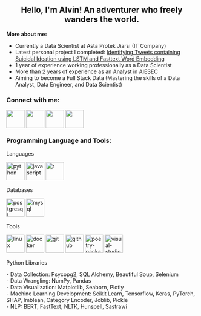<h2 align="center">
  Hello, I'm Alvin!
  An adventurer who freely wanders the world. <br>
</h2>

**More about me:**
- Currently a Data Scientist at Asta Protek Jiarsi (IT Company)
- Latest personal project I completed: [Identifying Tweets containing Suicidal Ideation using LSTM and Fasttext Word Embedding](https://github.com/apricitea/text-suicide-ideation-detection) 
- 1 year of experience working professionally as a Data Scientist
- More than 2 years of experience as an Analyst in AIESEC
- Aiming to become a Full Stack Data (Mastering the skills of a Data Analyst, Data Engineer, and Data Scientist)

<h3 align="left">
  Connect with me:
</h3>

<p align="left">
  <a href="mailto:alvincnataputra@gmail.com" target="blank"><img align="center" src="https://img.icons8.com/color/48/gmail-new.png" width="48" height="48"/></a>
  <a href="https://linkedin.com/in/alvincnataputra" target="blank"><img align="center" src="https://img.icons8.com/fluency/48/linkedin.png" width="48" height="48"/></a>
  <a href="https://www.instagram.com/apeirodonut" target="blank"><img align="center" src="https://img.icons8.com/fluency/48/instagram-new.png" width="48" height="48"/></a>
  <a href="https://apricitea.medium.com/" target="blank"><img align="center" src="https://img.icons8.com/ios-glyphs/48/medium-logo.png" width="48" height="48"/></a>
</p>

<h3 align="left">
  Programming Language and Tools:
</h3>

Languages
<p align="left">
  <img src="https://img.icons8.com/color/48/python--v1.png" width="48" height="48" alt="python">
  <img src="https://img.icons8.com/color/48/javascript--v1.png" width="48" height="48" alt="javascript">
  <img src="https://img.icons8.com/fluency/48/r-project.png" width="48" height="48" alt="r">
</p>

Databases
<p align="left">
  <img src="https://img.icons8.com/color/48/postgreesql.png" width="48" height="48" alt="postgresql">
  <img src="https://img.icons8.com/material-outlined/48/mysql-logo.png" width="48" height="48" alt="mysql">
</p>

Tools
<p align="left">
  <img src="https://img.icons8.com/color/48/linux--v1.png" width="48" height="48" alt="linux">
  <img src="https://img.icons8.com/fluency/48/docker.png" width="48" height="48" alt="docker">
  <img src="https://img.icons8.com/color/48/git.png" width="48" height="48" alt="git">
  <img src="https://img.icons8.com/material-rounded/48/github.png" width="48" height="48" alt="github">
  <img src="https://github.com/apricitea/apricitea/assets/70255413/8f1fdc99-dfd0-409f-93f4-6457bd1a43a4" width="48" height="48" alt="poetry-package-manager">
  <img src="https://img.icons8.com/color/48/visual-studio-code-2019.png" width="48" height="48" alt="visual-studio-code">
</p>

Python Libraries
<p align="left">
  - Data Collection: Psycopg2, SQL Alchemy, Beautiful Soup, Selenium <br>
  - Data Wrangling: NumPy, Pandas <br>
  - Data Visualization: Matplotlib, Seaborn, Plotly <br>
  - Machine Learning Development: Scikit Learn, Tensorflow, Keras, PyTorch, SHAP, Imblean, Category Encoder, Joblib, Pickle <br>
  - NLP: BERT, FastText, NLTK, Hunspell, Sastrawi <br>
</p>
